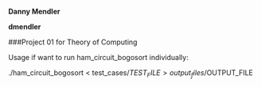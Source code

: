 **Danny Mendler**

**dmendler**

###Project 01 for Theory of Computing

Usage if want to run ham_circuit_bogosort individually:

./ham_circuit_bogosort < test_cases/$TEST_FILE > output_files/$OUTPUT_FILE
